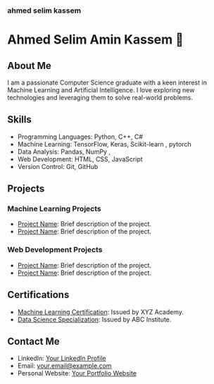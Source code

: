 ### ahmed selim kassem 

# Ahmed Selim Amin Kassem 👋

## About Me
I am a passionate Computer Science graduate with a keen interest in Machine Learning and Artificial Intelligence. I love exploring new technologies and leveraging them to solve real-world problems.

## Skills
- Programming Languages: Python, C++, C#
- Machine Learning: TensorFlow, Keras, Scikit-learn , pytorch
- Data Analysis: Pandas, NumPy , 
- Web Development: HTML, CSS, JavaScript
- Version Control: Git, GitHub

## Projects
### Machine Learning Projects
- [Project Name](link_to_project_repo): Brief description of the project.
- [Project Name](link_to_project_repo): Brief description of the project.
  
### Web Development Projects
- [Project Name](link_to_project_repo): Brief description of the project.
- [Project Name](link_to_project_repo): Brief description of the project.

## Certifications
- [Machine Learning Certification](link_to_certificate): Issued by XYZ Academy.
- [Data Science Specialization](link_to_certificate): Issued by ABC Institute.

## Contact Me
- LinkedIn: [Your LinkedIn Profile](link_to_linkedin)
- Email: your.email@example.com
- Personal Website: [Your Portfolio Website](link_to_website)
